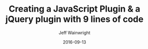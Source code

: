 ---
layout: post
title:  Creating a JavaScript Plugin & a jQuery plugin with 9 lines of code
author: Jeff Wainwright
date: 2016-09-13
meta: 
permalink: /making-a-js-plugin/
categories: code javascript
note: feature-image-aside
share_image: /assets/icons/js.jpg
featured_image: /assets/js.svg
redirect_from:
---